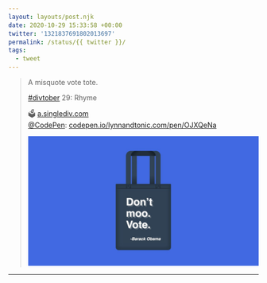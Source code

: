 ```yaml
---
layout: layouts/post.njk
date: 2020-10-29 15:33:58 +00:00
twitter: '1321837691802013697'
permalink: /status/{{ twitter }}/
tags: 
  - tweet
---
```


> A misquote vote tote.
> 
> [#divtober](https://twitter.com/hashtag/divtober) 29: Rhyme
> 
> 🗳️ [a.singlediv.com](https://a.singlediv.com)  
> [@CodePen](https://twitter.com/CodePen): [codepen.io/lynnandtonic.com/pen/OJXQeNa](https://codepen.io/lynnandtonic/pen/OJXQeNa) 
> 
> ![An illustration of a tote bag with the misquote “Don’t moo. Vote.” -Barack Obama.](/img/1321837691802013697-ElgcDTFUYAAyu10.jpg)

---
